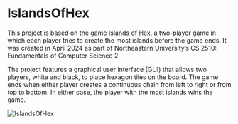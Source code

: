 # IslandsOfHex

This project is based on the game Islands of Hex, a two-player game in which each player tries to create the most islands before the game ends. It was created in April 2024 as part of Northeastern University’s CS 2510: Fundamentals of Computer Science 2.

The project features a graphical user interface (GUI) that allows two players, white and black, to place hexagon tiles on the board. The game ends when either player creates a continuous chain from left to right or from top to bottom. In either case, the player with the most islands wins the game. 

![IslandsOfHex](https://github.com/user-attachments/assets/bb4889e0-37f0-45ce-8a09-1c194e36c75c)
